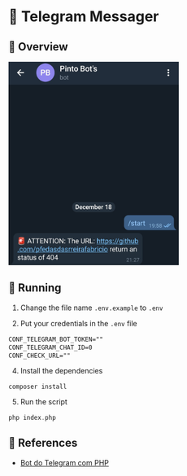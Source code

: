 # :incoming_envelope: Telegram Messager

## :eyes: Overview 
<img src="./docs/example.jpg" height="400px" />

## 	:runner: Running

1. Change the file name `.env.example` to `.env`

2. Put your credentials in the `.env` file
```shell
CONF_TELEGRAM_BOT_TOKEN=""
CONF_TELEGRAM_CHAT_ID=0
CONF_CHECK_URL=""
```

4. Install the dependencies
```shell
composer install
```

5. Run the script
```php
php index.php
```

## :page_with_curl: References
- [Bot do Telegram com PHP](https://www.youtube.com/watch?v=zpZr3ek6pks)
